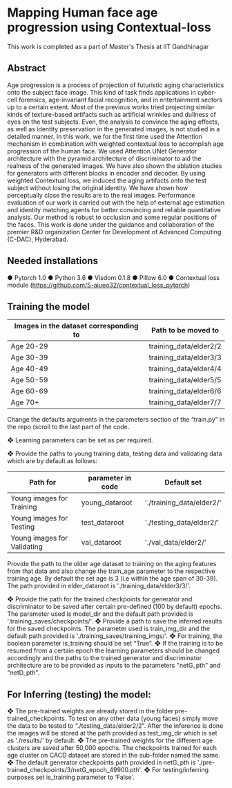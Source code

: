 # Mapping Human face age progression using Contextual-loss
This work is completed as a part of Master's Thesis at IIT Gandhinagar

## Abstract
Age progression is a process of projection of futuristic aging characteristics onto the subject face image. This kind of task finds applications in cyber-cell forensics, age-invariant facial recognition, and in entertainment sectors up to a certain extent. Most of the previous works tried projecting similar kinds of texture-based artifacts such as artificial wrinkles and dullness of eyes on the test subjects. Even, the analysis to convince the aging effects, as well as identity preservation in the generated images, is not studied in a detailed manner. In this work, we for the first time used the Attention mechanism in combination with weighted contextual loss to accomplish age progression of the human face. We used Attention UNet Generator architecture with the pyramid architecture of discriminator to aid the realness of the generated images. We have also shown the ablation studies for generators with different blocks in encoder and decoder. By using weighted Contextual loss, we induced the aging artifacts onto the test subject without losing the original identity. We have shown how perceptually close the results are to the real images. Performance evaluation of our work is carried out with the help of external age estimation and identity matching agents for better convincing and reliable quantitative analysis. Our method is robust to occlusion and some regular positions of the faces. This work is done under the guidance and collaboration of the premier R&D organization Center for Development of Advanced Computing (C-DAC), Hyderabad. 

## Needed installations

● Pytorch 1.0
● Python 3.6
● Visdom 0.1.8
● Pillow 6.0
● Contextual loss module (https://github.com/S-aiueo32/contextual_loss_pytorch)

## Training the model

Images in the dataset corresponding to | Path to be moved to
--- | ---
Age 20-29 | training_data/elder2/2
Age 30-39 | training_data/elder3/3
Age 40-49 | training_data/elder4/4
Age 50-59 | training_data/elder5/5
Age 60-69 | training_data/elder6/6
Age 70+ | training_data/elder7/7

Change the defaults arguments in the parameters section of the “train.py” in the repo (scroll to the last
part of the code.

❖ Learning parameters can be set as per required.

❖ Provide the paths to young training data, testing data and validating data which are by default as
follows:

Path for | parameter in code | Default set
--- | --- | ---
Young images for Training | young_dataroot | './training_data/elder2/'
Young images for Testing | test_dataroot | './testing_data/elder2/'
Young images for Validating | val_dataroot | './val_data/elder2/'

Provide the path to the older age dataset to training on the aging features from that data and also
change the train_age parameter to the respective training age. By default the set age is 3 (i.e
within the age span of 30-39). The path provided in elder_dataroot is './training_data/elder3/3/'.

❖ Provide the path for the trained checkpoints for generator and discriminator to be saved after
certain pre-defined (100 by default) epochs. The parameter used is model_dir and the default path
provided is '.training_saves/checkpoints/'.
❖ Provide a path to save the inferred results for the saved checkpoints. The parameter used is
train_img_dir and the default path provided is './training_saves/training_imgs/'.
❖ For training, the boolean parameter is_training should be set “True”.
❖ If the training is to be resumed from a certain epoch the learning parameters should be changed
accordingly and the paths to the trained generator and discriminator architecture are to be
provided as inputs to the parameters "netG_pth" and "netD_pth".

## For Inferring (testing) the model:

❖ The pre-trained weights are already stored in the folder pre-trained_checkpoints. To test on any
other data (young faces) simply move the data to be tested to “./testing_data/elder2/2”. After the
inference is done the images will be stored at the path provided as test_img_dir which is set as
'./results/' by default.
❖ The pre-trained weights for the different age clusters are saved after 50,000 epochs. The
checkpoints trained for each age cluster on CACD dataset are stored in the sub-folder named the
same.
❖ The default generator checkpoints path provided in netG_pth is
'./pre-trained_checkpoints/3/netG_epoch_49900.pth'.
❖ For testing/inferring purposes set is_training parameter to ‘False’.
